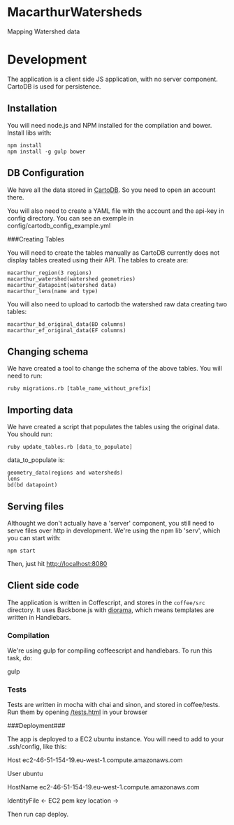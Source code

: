 # MacarthurWatersheds

Mapping Watershed data

# Development
The application is a client side JS application, with no server component.
CartoDB is used for persistence.

## Installation
You will need node.js and NPM installed for the compilation and bower. Install
libs with:

    npm install
    npm install -g gulp bower

## DB Configuration

We have all the data stored in [CartoDB](https://www.cartodb.com). So you need to open an account there.

You will also need to create a YAML file with the account and the api-key in config directory. You can see an exemple in config/cartodb_config_example.yml


###Creating Tables

You will need to create the tables manually as CartoDB currently does not display tables created using their API.
The tables to create are:

	macarthur_region(3 regions)
	macarthur_watershed(watershed geometries)
	macarthur_datapoint(watershed data)
	macarthur_lens(name and type)

You will also need to upload to cartodb the watershed raw data creating two tables:

	macarthur_bd_original_data(BD columns)
	macarthur_ef_original_data(EF columns)

## Changing schema
We have created a tool to change the schema of the above tables.
You will need to run:

	ruby migrations.rb [table_name_without_prefix]

## Importing data
We have created a script that populates the tables using the original data.
You should run:

	ruby update_tables.rb [data_to_populate]

data_to_populate is:

	geometry_data(regions and watersheds)
	lens
	bd(bd datapoint)


## Serving files
Althought we don't actually have a 'server' component, you still need to serve
files over http in development. We're using the npm lib 'serv', which you can
start with:

    npm start

Then, just hit [http://localhost:8080](http://localhost:8080) 

## Client side code
The application is written in Coffescript, and stores in the `coffee/src`
directory. It uses Backbone.js with [diorama](https://github.com/th3james/BackboneDiorama/), which means templates
are written in Handlebars.

### Compilation
We're using gulp for compiling coffeescript and handlebars. To run this task,
do:
  
  gulp


### Tests
Tests are written in mocha with chai and sinon, and stored in coffee/tests. Run them by opening [/tests.html](http://localhost:8080/tests.html) in your browser


###Deployment###

The app is deployed to a EC2 ubuntu instance. You will need to add to your .ssh/config, like this:

Host ec2-46-51-154-19.eu-west-1.compute.amazonaws.com

User ubuntu

HostName ec2-46-51-154-19.eu-west-1.compute.amazonaws.com

IdentityFile <- EC2 pem key location ->


Then run cap deploy.
